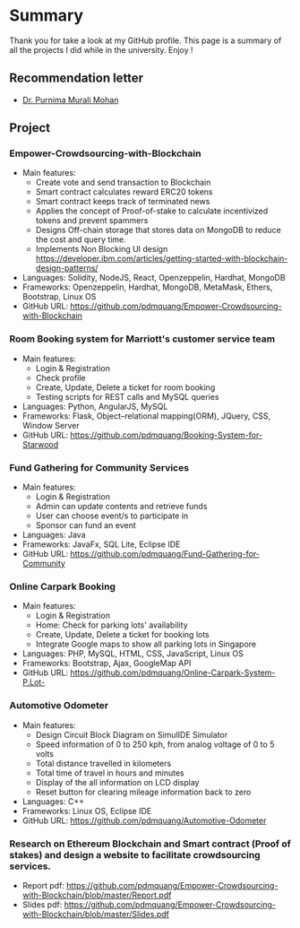 # Summary
Thank you for take a look at my GitHub profile. This page is a summary of all the projects I did while in the university. Enjoy !

## Recommendation letter
* [Dr. Purnima Murali Mohan](https://github.com/pdmquang/Summary/blob/master/PHAM%20DO%20MINH%20QUANG%20recommendation%20letter.pdf)

## Project
### Empower-Crowdsourcing-with-Blockchain
* Main features: 
    * Create vote and send transaction to Blockchain 
    * Smart contract calculates reward ERC20 tokens
    * Smart contract keeps track of terminated news
    * Applies the concept of Proof-of-stake to calculate incentivized tokens and prevent spammers
    * Designs Off-chain storage that stores data on MongoDB to reduce the cost and query time.
    * Implements Non Blocking UI design https://developer.ibm.com/articles/getting-started-with-blockchain-design-patterns/
* Languages: Solidity, NodeJS, React, Openzeppelin, Hardhat, MongoDB  
* Frameworks: Openzeppelin, Hardhat, MongoDB, MetaMask, Ethers, Bootstrap, Linux OS
* GitHub URL: https://github.com/pdmquang/Empower-Crowdsourcing-with-Blockchain

### Room Booking system for Marriott's customer service team
* Main features: 
    * Login & Registration 
    * Check profile
    * Create, Update, Delete a ticket for room booking
    * Testing scripts for REST calls and MySQL queries
* Languages: Python, AngularJS, MySQL 
* Frameworks: Flask, Object–relational mapping(ORM), JQuery, CSS, Window Server
* GitHub URL: https://github.com/pdmquang/Booking-System-for-Starwood

### Fund Gathering for Community Services 
* Main features: 
    * Login & Registration 
    * Admin can update contents and retrieve funds
    * User can choose event/s to participate in
    * Sponsor can fund an event 
* Languages: Java
* Frameworks: JavaFx, SQL Lite, Eclipse IDE
* GitHub URL: https://github.com/pdmquang/Fund-Gathering-for-Community

### Online Carpark Booking
* Main features: 
    * Login & Registration  
    * Home: Check for parking lots' availability
    * Create, Update, Delete a ticket for booking lots
    * Integrate Google maps to show all parking lots in Singapore
* Languages: PHP, MySQL, HTML, CSS, JavaScript, Linux OS
* Frameworks: Bootstrap, Ajax, GoogleMap API
* GitHub URL: https://github.com/pdmquang/Online-Carpark-System-P.Lot-

### Automotive Odometer
* Main features: 
    * Design Circuit Block Diagram on SimulIDE Simulator
    * Speed information of 0 to 250 kph, from analog voltage of 0 to 5 volts
    * Total distance travelled in kilometers
    * Total time of travel in hours and minutes
    * Display of the all information on LCD display
    * Reset button for clearing mileage information back to zero
* Languages: C++
* Frameworks: Linux OS, Eclipse IDE
* GitHub URL: https://github.com/pdmquang/Automotive-Odometer

### Research on Ethereum Blockchain and Smart contract (Proof of stakes) and design a website to facilitate crowdsourcing services.
* Report pdf: https://github.com/pdmquang/Empower-Crowdsourcing-with-Blockchain/blob/master/Report.pdf
* Slides pdf: https://github.com/pdmquang/Empower-Crowdsourcing-with-Blockchain/blob/master/Slides.pdf




